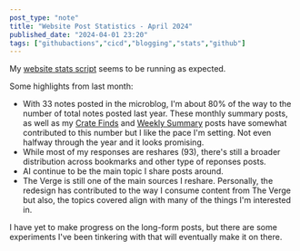 ```yaml
---
post_type: "note" 
title: "Website Post Statistics - April 2024"
published_date: "2024-04-01 23:20"
tags: ["githubactions","cicd","blogging","stats","github"]
---
```


My [website stats script](/posts/website-metrics-github-actions/) seems to be running as expected. 

Some highlights from last month:

- With 33 notes posted in the microblog, I'm about 80% of the way to the number of total notes posted last year. These monthly summary posts, as well as my [Crate Finds](/feed/crate-finds-march-2024) and [Weekly Summary](/feed/2024-04-01-weekly-post-summary) posts have somewhat contributed to this number but I like the pace I'm setting. Not even halfway through the year and it looks promising. 
- While most of my responses are reshares (93), there's still a broader distribution across bookmarks and other type of reponses posts.
- AI continue to be the main topic I share posts around.
- The Verge is still one of the main sources I reshare. Personally, the redesign has contributed to the way I consume content from The Verge but also, the topics covered align with many of the things I'm interested in. 

I have yet to make progress on the long-form posts, but there are some experiments I've been tinkering with that will eventually make it on there. 